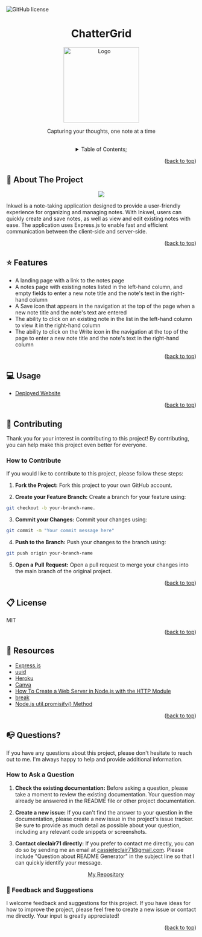   ![GitHub license](https://img.shields.io/badge/license-MIT-pink.svg)
  <a name="readme-top"></a>
 <br />
 <div align="center">
 <h1 align="center">ChatterGrid</h1>
    <a href="https://github.com/cleclair71/CrewCard">
     <img src="/public/assets/img/inkwel.jpg" alt="Logo" height="200">
   </a>
    <p align="center">
      Capturing your thoughts, one note at a time
    </p>
  
<br />
<details><summary>Table of Contents;</summary>

* [About the Project](#description) 

* [Added Features](#features)
 
* [Usage](#usage) 

* [Contributing](#contributing)

* [Resources](#resources)
 
* [license](#license)

* [Questions](#questions)

</details>
</div>

<p align="right">(<a href="#readme-top">back to top</a>)</p>

<a name="description"></a>
## :rocket: About The Project
<p align="center">
  <img src="/public/assets/img/capture.png"/>
</p>

Inkwel is a note-taking application designed to provide a user-friendly experience for organizing and managing notes. With Inkwel, users can quickly create and save notes, as well as view and edit existing notes with ease. The application uses Express.js to enable fast and efficient communication between the client-side and server-side.

<p align="right">(<a href="#readme-top">back to top</a>)</p>


<a name="features"></a>

## :star: Features

 - A landing page with a link to the notes page
 - A notes page with existing notes listed in the left-hand column, and empty fields to enter a new note title and the note's text in the right-hand column
 - A Save icon that appears in the navigation at the top of the page when a new note title and the note's text are entered
 - The ability to click on an existing note in the list in the left-hand column to view it in the right-hand column
 - The ability to click on the Write icon in the navigation at the top of the page to enter a new note title and the note's text in the right-hand column

<p align="right">(<a href="#readme-top">back to top</a>)</p>


  <a name="usage"></a>

## :computer: Usage

* [Deployed Website](https://secret-lake-87319.herokuapp.com/)

<p align="right">(<a href="#readme-top">back to top</a>)</p>
  

 <a name="contributing"></a>

## :handshake: Contributing

Thank you for your interest in contributing to this project! By contributing, you can help make this project even better for everyone.

### How to Contribute

If you would like to contribute to this project, please follow these steps:
      
1. **Fork the Project:** Fork this project to your own GitHub account.

2. **Create your Feature Branch:** Create a branch for your feature using:
```bash 
git checkout -b your-branch-name.
```
3. **Commit your Changes:** Commit your changes using:
```bash 
git commit -m "Your commit message here"
```
4. **Push to the Branch:** Push your changes to the branch using:
```bash 
git push origin your-branch-name
```
5. **Open a Pull Request:** Open a pull request to merge your changes into the main branch of the original project.

<p align="right">(<a href="#readme-top">back to top</a>)</p>


<a name="license"></a>

## :clipboard: License
MIT
  
<p align="right">(<a href="#readme-top">back to top</a>)</p>

<a name="resources"></a>
## :mag_right: Resources

* [Express.js](https://expressjs.com/)
* [uuid](https://www.npmjs.com/package/uuidv4)
* [Heroku](https://devcenter.heroku.com/categories/reference)
* [Canva](https://www.canva.com/)
* [How To Create a Web Server in Node.js with the HTTP Module](https://www.digitalocean.com/community/tutorials/how-to-create-a-web-server-in-node-js-with-the-http-module)
* [break](https://developer.mozilla.org/en-US/docs/Web/JavaScript/Reference/Statements/break)
* [Node.js util.promisify() Method](https://www.geeksforgeeks.org/node-js-util-promisify-method/)

<p align="right">(<a href="#readme-top">back to top</a>)</p>

<a name="questions"></a>

## :mailbox_with_no_mail: Questions?

If you have any questions about this project, please don't hesitate to reach out to me. I'm always happy to help and provide additional information.

### How to Ask a Question

1. **Check the existing documentation:** Before asking a question, please take a moment to review the existing documentation. Your question may already be answered in the README file or other project documentation.

2. **Create a new issue:** If you can't find the answer to your question in the documentation, please create a new issue in the project's issue tracker. Be sure to provide as much detail as possible about your question, including any relevant code snippets or screenshots.

3. **Contact cleclair71 directly:** If you prefer to contact me directly, you can do so by sending me an email at cassieleclair71@gmail.com. Please include "Question about README Generator" in the subject line so that I can quickly identify your message.

   <p align="center"> 
   <a href="https://github.com/cleclair71/readme-generator/tree/master">My Repository</a>
   </p>
   
### :pray: Feedback and Suggestions

I welcome feedback and suggestions for this project. If you have ideas for how to improve the project, please feel free to create a new issue or contact me directly. Your input is greatly appreciated!
 
  <p align="right">(<a href="#readme-top">back to top</a>)</p>
 

